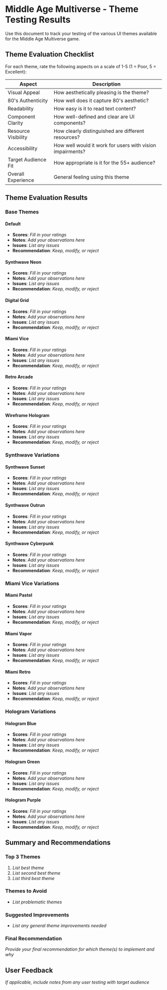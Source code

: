# Middle Age Multiverse - Theme Testing Results

Use this document to track your testing of the various UI themes available for the Middle Age Multiverse game.

## Theme Evaluation Checklist

For each theme, rate the following aspects on a scale of 1-5 (1 = Poor, 5 = Excellent):

| Aspect | Description |
|--------|-------------|
| Visual Appeal | How aesthetically pleasing is the theme? |
| 80's Authenticity | How well does it capture 80's aesthetic? |
| Readability | How easy is it to read text content? |
| Component Clarity | How well-defined and clear are UI components? |
| Resource Visibility | How clearly distinguished are different resources? |
| Accessibility | How well would it work for users with vision impairments? |
| Target Audience Fit | How appropriate is it for the 55+ audience? |
| Overall Experience | General feeling using this theme |

## Theme Evaluation Results

### Base Themes

#### Default
- **Scores**: _Fill in your ratings_
- **Notes**: _Add your observations here_
- **Issues**: _List any issues_
- **Recommendation**: _Keep, modify, or reject_

#### Synthwave Neon
- **Scores**: _Fill in your ratings_
- **Notes**: _Add your observations here_
- **Issues**: _List any issues_
- **Recommendation**: _Keep, modify, or reject_

#### Digital Grid
- **Scores**: _Fill in your ratings_
- **Notes**: _Add your observations here_
- **Issues**: _List any issues_
- **Recommendation**: _Keep, modify, or reject_

#### Miami Vice
- **Scores**: _Fill in your ratings_
- **Notes**: _Add your observations here_
- **Issues**: _List any issues_
- **Recommendation**: _Keep, modify, or reject_

#### Retro Arcade
- **Scores**: _Fill in your ratings_
- **Notes**: _Add your observations here_
- **Issues**: _List any issues_
- **Recommendation**: _Keep, modify, or reject_

#### Wireframe Hologram
- **Scores**: _Fill in your ratings_
- **Notes**: _Add your observations here_
- **Issues**: _List any issues_
- **Recommendation**: _Keep, modify, or reject_

### Synthwave Variations

#### Synthwave Sunset
- **Scores**: _Fill in your ratings_
- **Notes**: _Add your observations here_
- **Issues**: _List any issues_
- **Recommendation**: _Keep, modify, or reject_

#### Synthwave Outrun
- **Scores**: _Fill in your ratings_
- **Notes**: _Add your observations here_
- **Issues**: _List any issues_
- **Recommendation**: _Keep, modify, or reject_

#### Synthwave Cyberpunk
- **Scores**: _Fill in your ratings_
- **Notes**: _Add your observations here_
- **Issues**: _List any issues_
- **Recommendation**: _Keep, modify, or reject_

### Miami Vice Variations

#### Miami Pastel
- **Scores**: _Fill in your ratings_
- **Notes**: _Add your observations here_
- **Issues**: _List any issues_
- **Recommendation**: _Keep, modify, or reject_

#### Miami Vapor
- **Scores**: _Fill in your ratings_
- **Notes**: _Add your observations here_
- **Issues**: _List any issues_
- **Recommendation**: _Keep, modify, or reject_

#### Miami Retro
- **Scores**: _Fill in your ratings_
- **Notes**: _Add your observations here_
- **Issues**: _List any issues_
- **Recommendation**: _Keep, modify, or reject_

### Hologram Variations

#### Hologram Blue
- **Scores**: _Fill in your ratings_
- **Notes**: _Add your observations here_
- **Issues**: _List any issues_
- **Recommendation**: _Keep, modify, or reject_

#### Hologram Green
- **Scores**: _Fill in your ratings_
- **Notes**: _Add your observations here_
- **Issues**: _List any issues_
- **Recommendation**: _Keep, modify, or reject_

#### Hologram Purple
- **Scores**: _Fill in your ratings_
- **Notes**: _Add your observations here_
- **Issues**: _List any issues_
- **Recommendation**: _Keep, modify, or reject_

## Summary and Recommendations

### Top 3 Themes
1. _List best theme_
2. _List second best theme_
3. _List third best theme_

### Themes to Avoid
- _List problematic themes_

### Suggested Improvements
- _List any general theme improvements needed_

### Final Recommendation
_Provide your final recommendation for which theme(s) to implement and why_

## User Feedback
_If applicable, include notes from any user testing with target audience_
